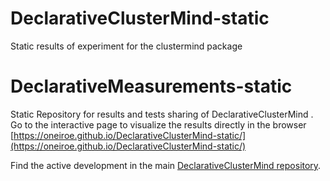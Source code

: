 # DeclarativeClusterMind-static
Static results of experiment for the clustermind package

# DeclarativeMeasurements-static
Static Repository for results and tests sharing of DeclarativeClusterMind . 
Go to the interactive page to visualize the results directly in the browser [https://oneiroe.github.io/DeclarativeClusterMind-static/](https://oneiroe.github.io/DeclarativeClusterMind-static/)

Find the active development in the main [DeclarativeClusterMind repository](https://github.com/Oneiroe/DeclarativeClusterMind).
